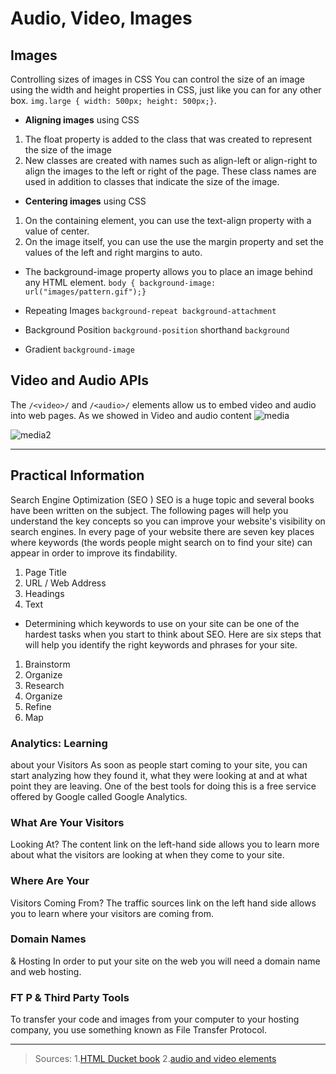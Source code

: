  # Audio, Video, Images

## Images
Controlling sizes of images in CSS
You can control the size of an
image using the width and
height properties in CSS, just
like you can for any other box. 
`img.large {
width: 500px;
height: 500px;}`.

* **Aligning images** using CSS
1. The float property is added
to the class that was created to
represent the size of the image
2. New classes are created with
names such as align-left or
align-right to align the images
to the left or right of the page.
These class names are used in
addition to classes that indicate
the size of the image.
 
* **Centering images** using CSS
1. On the containing element,
you can use the text-align
property with a value of center.
2. On the image itself, you can
use the use the margin property
and set the values of the left and
right margins to auto.

* The background-image
property allows you to place
an image behind any HTML
element.
`body {
background-image: url("images/pattern.gif");}`

* Repeating Images
`background-repeat
background-attachment`

* Background Position
`background-position`
shorthand
`background`

* Gradient `background-image`

## Video and Audio APIs

The `/<video>/` and `/<audio>/` elements allow us to embed video and audio into web pages. As we showed in Video and audio content
  ![media](https://i.ytimg.com/vi/hOtAmPOedIg/maxresdefault.jpg)
  
  ![media2](https://forum.obsidian.md/uploads/default/original/2X/e/e32824943324b498ceac7214d374e1137bf00312.jpeg)
  
  _____
  ## Practical Information
  
  Search Engine Optimization (SEO )
  SEO is a huge topic and several books have been written on the subject.
The following pages will help you understand the key concepts so you can
improve your website's visibility on search engines.
  In every page of your website there are seven key places where keywords
(the words people might search on to find your site) can appear in order
to improve its findability.
  1. Page Title
  2. URL / Web Address
  3. Headings
  4. Text
 
 * Determining which keywords to use on your site can be one of the
hardest tasks when you start to think about SEO. Here are six steps that
will help you identify the right keywords and phrases for your site.
  1. Brainstorm 
  2. Organize
  3. Research
  4. Organize
  5. Refine
  6. Map
  
 ### Analytics: Learning
about your Visitors
  As soon as people start coming to your site, you can start analyzing
how they found it, what they were looking at and at what point they are
leaving. One of the best tools for doing this is a free service offered by
Google called Google Analytics.
  
  ### What Are Your Visitors
Looking At?
  The content link on the left-hand side allows
you to learn more about what the visitors are
looking at when they come to your site. 
  
###  Where Are Your
Visitors Coming From?
  The traffic sources link on the left hand side
allows you to learn where your visitors are
coming from.
  
  ### Domain Names
& Hosting
  In order to put your site on the web you will
need a domain name and web hosting.
  
  ### FT P & Third Party Tools
  To transfer your code and images from your
computer to your hosting company, you use
something known as File Transfer Protocol.
  ______
  
  >Sources: 1.[HTML Ducket book]()
  2.[audio and video elements](https://developer.mozilla.org/en-US/docs/Learn/JavaScript/Client-side_web_APIs/Video_and_audio_APIs)
  
